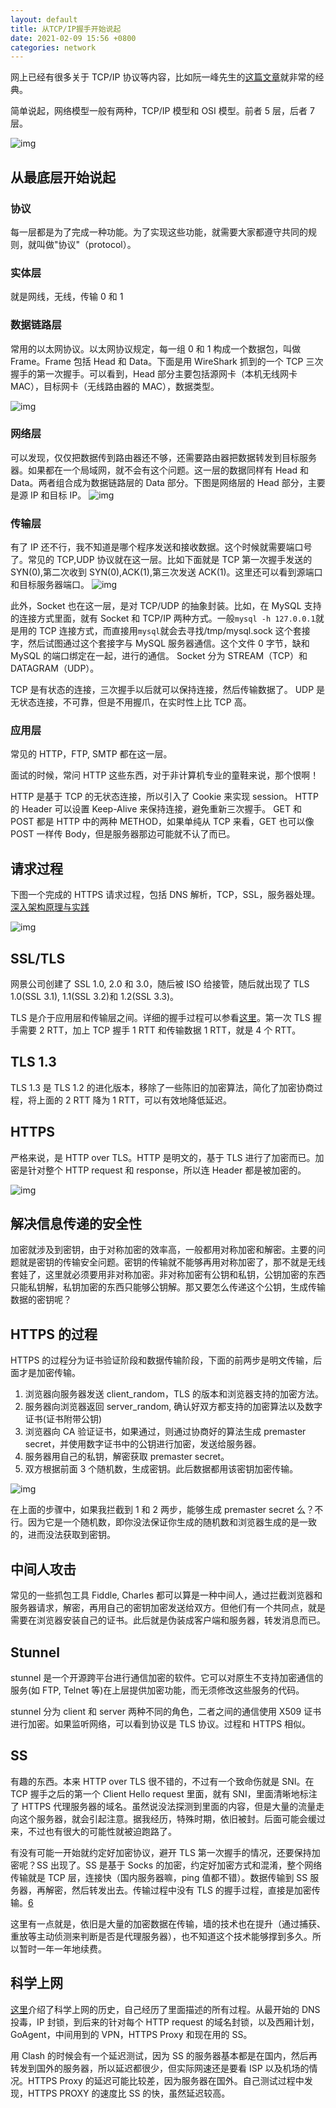 ```yaml
---
layout: default
title: 从TCP/IP握手开始说起
date: 2021-02-09 15:56 +0800
categories: network
---
```


网上已经有很多关于 TCP/IP 协议等内容，比如阮一峰先生的[这篇文章](https://www.ruanyifeng.com/blog/2012/05/internet_protocol_suite_part_i.html)就非常的经典。

简单说起，网络模型一般有两种，TCP/IP 模型和 OSI 模型。前者 5 层，后者 7 层。

![img](/images/tcpip_osi_network_models.png)

## 从最底层开始说起

### 协议

每一层都是为了完成一种功能。为了实现这些功能，就需要大家都遵守共同的规则，就叫做"协议"（protocol）。

### 实体层

就是网线，无线，传输 0 和 1

### 数据链路层

常用的以太网协议。以太网协议规定，每一组 0 和 1 构成一个数据包，叫做 Frame。Frame 包括 Head 和 Data。下面是用 WireShark 抓到的一个 TCP 三次握手的第一次握手。可以看到，Head 部分主要包括源网卡（本机无线网卡 MAC），目标网卡（无线路由器的 MAC），数据类型。

![img](/images/ethernet_data.png)

### 网络层

可以发现，仅仅把数据传到路由器还不够，还需要路由器把数据转发到目标服务器。如果都在一个局域网，就不会有这个问题。这一层的数据同样有 Head 和 Data。两者组合成为数据链路层的 Data 部分。下图是网络层的 Head 部分，主要是源 IP 和目标 IP。
![img](/images/internet_protocol.png)

### 传输层

有了 IP 还不行，我不知道是哪个程序发送和接收数据。这个时候就需要端口号了。常见的 TCP,UDP 协议就在这一层。比如下面就是 TCP 第一次握手发送的 SYN(0),第二次收到 SYN(0),ACK(1),第三次发送 ACK(1)。这里还可以看到源端口和目标服务器端口。
![img](/images/tcp_syn.png)

此外，Socket 也在这一层，是对 TCP/UDP 的抽象封装。比如，在 MySQL 支持的连接方式里面，就有 Socket 和 TCP/IP 两种方式。一般`mysql -h 127.0.0.1`就是用的 TCP 连接方式，而直接用`mysql`就会去寻找/tmp/mysql.sock 这个套接字，然后试图通过这个套接字与 MySQL 服务器通信。这个文件 0 字节，缺和 MySQL 的端口绑定在一起，进行的通信。
Socket 分为 STREAM（TCP）和 DATAGRAM（UDP）。

TCP 是有状态的连接，三次握手以后就可以保持连接，然后传输数据了。
UDP 是无状态连接，不可靠，但是不用握爪，在实时性上比 TCP 高。

### 应用层

常见的 HTTP，FTP, SMTP 都在这一层。

面试的时候，常问 HTTP 这些东西，对于非计算机专业的童鞋来说，那个恨啊！

HTTP 是基于 TCP 的无状态连接，所以引入了 Cookie 来实现 session。
HTTP 的 Header 可以设置 Keep-Alive 来保持连接，避免重新三次握手。
GET 和 POST 都是 HTTP 中的两种 METHOD，如果单纯从 TCP 来看，GET 也可以像 POST 一样传 Body，但是服务器那边可能就不认了而已。

## 请求过程

下图一个完成的 HTTPS 请求过程，包括 DNS 解析，TCP，SSL，服务器处理。[深入架构原理与实践][7]

![img](/images/http-process-tls12.png)

## SSL/TLS

网景公司创建了 SSL 1.0, 2.0 和 3.0，随后被 ISO 给接管，随后就出现了 TLS 1.0(SSL 3.1), 1.1(SSL 3.2)和 1.2(SSL 3.3)。

TLS 是介于应用层和传输层之间。详细的握手过程可以参看[这里][1]。第一次 TLS 握手需要 2 RTT，加上 TCP 握手 1 RTT 和传输数据 1 RTT，就是 4 个 RTT。

## TLS 1.3

TLS 1.3 是 TLS 1.2 的进化版本，移除了一些陈旧的加密算法，简化了加密协商过程，将上面的 2 RTT 降为 1 RTT，可以有效地降低延迟。

## HTTPS

严格来说，是 HTTP over TLS。HTTP 是明文的，基于 TLS 进行了加密而已。加密是针对整个 HTTP request 和 response，所以连 Header 都是被加密的。

![img](/images/http_vs_https.png)

## 解决信息传递的安全性

加密就涉及到密钥，由于对称加密的效率高，一般都用对称加密和解密。主要的问题就是密钥的传输安全问题。密钥的传输就不能够再用对称加密了，那不就是无线套娃了，这里就必须要用非对称加密。非对称加密有公钥和私钥，公钥加密的东西只能私钥解，私钥加密的东西只能够公钥解。那又要怎么传递这个公钥，生成传输数据的密钥呢？

## HTTPS 的过程

HTTPS 的过程分为证书验证阶段和数据传输阶段，下面的前两步是明文传输，后面才是加密传输。

1. 浏览器向服务器发送 client_random，TLS 的版本和浏览器支持的加密方法。
2. 服务器向浏览器返回 server_random, 确认好双方都支持的加密算法以及数字证书(证书附带公钥)
3. 浏览器向 CA 验证证书，如果通过，则通过协商好的算法生成 premaster secret，并使用数字证书中的公钥进行加密，发送给服务器。
4. 服务器用自己的私钥，解密获取 premaster secret。
5. 双方根据前面 3 个随机数，生成密钥。此后数据都用该密钥加密传输。

![img](/images/https_ras.png)

在上面的步骤中，如果我拦截到 1 和 2 两步，能够生成 premaster secret 么？不行。因为它是一个随机数，即你没法保证你生成的随机数和浏览器生成的是一致的，进而没法获取到密钥。

## 中间人攻击

常见的一些抓包工具 Fiddle, Charles 都可以算是一种中间人，通过拦截浏览器和服务器请求，解密，再用自己的密钥加密发送给双方。但他们有一个共同点，就是需要在浏览器安装自己的证书。此后就是伪装成客户端和服务器，转发消息而已。

## Stunnel

stunnel 是一个开源跨平台进行通信加密的软件。它可以对原生不支持加密通信的服务(如 FTP, Telnet 等)在上层提供加密功能，而无须修改这些服务的代码。

stunnel 分为 client 和 server 两种不同的角色，二者之间的通信使用 X509 证书进行加密。如果监听网络，可以看到协议是 TLS 协议。过程和 HTTPS 相似。

## SS

有趣的东西。本来 HTTP over TLS 很不错的，不过有一个致命伤就是 SNI。在 TCP 握手之后的第一个 Client Hello request 里面，就有 SNI，里面清晰地标注了 HTTPS 代理服务器的域名。虽然说没法探测到里面的内容，但是大量的流量走向这个服务器，就会引起注意。据我经历，特殊时期，依旧被封。后面可能会缓过来，不过也有很大的可能性就被迫跑路了。

有没有可能一开始就约定好加密协议，避开 TLS 第一次握手的情况，还要保持加密呢？SS 出现了。SS 是基于 Socks 的加密，约定好加密方式和混淆，整个网络传输就是 TCP 层，连接快（国内服务器嘛，ping 值都不错）。数据传输到 SS 服务器，再解密，然后转发出去。传输过程中没有 TLS 的握手过程，直接是加密传输。[6][6]

这里有一点就是，依旧是大量的加密数据在传输，墙的技术也在提升（通过捕获、重放等主动侦测来判断是否是代理服务器），也不知道这个技术能够撑到多久。所以暂时一年一年地续费。

## 科学上网

[这里][5]介绍了科学上网的历史，自己经历了里面描述的所有过程。从最开始的 DNS 投毒，IP 封锁，到后来的针对每个 HTTP request 的域名封锁，以及西厢计划，GoAgent，中间用到的 VPN，HTTPS Proxy 和现在用的 SS。

用 Clash 的时候会有一个延迟测试，因为 SS 的服务器基本都是在国内，然后再转发到国外的服务器，所以延迟都很少，但实际网速还是要看 ISP 以及机场的情况。HTTPS Proxy 的延迟可能比较差，因为服务器在国外。自己测试过程中发现，HTTPS PROXY 的速度比 SS 的快，虽然延迟较高。

[1]: https://www.liaoxuefeng.com/wiki/897692888725344/923056653167136
[2]: https://juejin.cn/post/6844903510509633550
[3]: https://halfrost.com/https_tls1-2_handshake/
[4]: http://www.ruanyifeng.com/blog/2014/09/illustration-ssl.html
[5]: https://steemit.com/cn/@v2ray/6knmmb
[6]: https://www.secrss.com/articles/18469
[7]: https://www.thebyte.com.cn/http/latency.html

